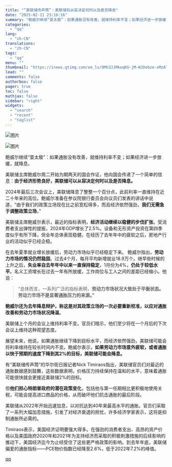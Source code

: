 ```yaml
---
title: "“美联储传声筒”：美联储将从容决定何时以及是否降息"
date: "2025-02-11 23:16:16"
summary: "鲍威尔继续“耍太极”：如果通胀没有改善，就维持利率不变；如果经济进一步放缓，就降息。美联储主席鲍威尔..."
categories:
  - "qq"
lang:
  - "zh-CN"
translations:
  - "zh-CN"
tags:
  - "qq"
menu: ""
thumbnail: "https://inews.gtimg.com/om_ls/OMh3JJMkoqKG-jM-WJDebze-xMzAl8SFxnhwLz96RHUYkAA_640360/0"
lead: ""
comments: false
authorbox: false
pager: true
toc: false
mathjax: false
sidebar: "right"
widgets:
  - "search"
  - "recent"
  - "taglist"
---
```


![图片](https://inews.gtimg.com/om_bt/O0b3E2VPX3tPdY7SR9iEEDPcZ3YmaUlWj46ObHRH8uteoAA/641)

![图片](https://inews.gtimg.com/om_bt/OdUoB_DONb8K83zScMlsW-CcEIjIZaVJVWOIHotN1SzNoAA/641)

鲍威尔继续“耍太极”：如果通胀没有改善，就维持利率不变；如果经济进一步放缓，就降息。

美联储主席鲍威尔周二开始为期两天的国会作证，他向国会传递了一个简单的信息：**由于经济形势良好，美联储可以从容决定何时以及是否降息。**

2024年最后三次会议上，美联储降息了整整一个百分点，此前利率一直维持在近二十年来的高位。鲍威尔准备在参议院银行委员会向议员们发表的讲话中说道，“由于我们的政策立场现在比之前宽松得多，而且经济依然强劲，**我们无需急于调整政策立场**，”

美联储主席鲍威尔表示，最近的指标表明，**经济活动继续以稳健的步伐扩张**。受消费者支出弹性的提振，2024年GDP增长了2.5%。设备和无形资产投资在第四季度似乎有所下降，但全年总体表现稳健。在经历了去年年中的疲软之后，房地产行业的活动似乎已经企稳。

在去年夏季就业增长放缓后，劳动力市场似乎已经稳定下来。 鲍威尔指出，**劳动力市场的情况仍然稳固**。过去4个月，每月平均新增就业18.9万个。继早些时候的上升之后，**失业率自去年年中以来一直保持稳定**，1月份为4%，**仍处于较低水平**。名义工资增长在过去一年有所放缓，工作岗位与工人之间的差距已经缩小。他说：

> “总体而言，一系列广泛的指标表明，**劳动力市场状况大致处于平衡状态。劳动力市场不是显著通胀压力的来源。”**

**鲍威尔还为去年降息辩护，称这是对其政策立场的一次必要重新校准，以应对通胀改善和劳动力市场状况降温**。

美联储上个月的会议上维持利率不变。官员们暗示，他们至少将在一个月后的下次会议上维持这种观望态度。

展望未来，他说，如果通胀继续下降到目标水平，而经济依然强劲，美联储可能会将利率维持在较长时间内不变。鲍威尔表示，**如果劳动力市场意外疲软，或者通胀以快于预期的速度下降到其2%的目标，美联储可能会降息。**

有“美联储传声筒”的华尔街日报记者Nick Timiraos指出，美联储官员们对最近的通胀数据感到鼓舞，这些数据表明，价格压力持续保持在温和的水平，意味着通胀可能很快就会更接近美联储2%的目标。

但**他们担心特朗普政府的潜在政策变化**，包括他与第一任期相比更积极地使用关税，可能会提高进口商品的价格，从而破坏他们抗击通胀的最后阶段。

美联储从2022年开始迅速加息，以对抗达到40年来最高水平的通胀。官员们采取了一系列大幅加息措施，引发了对经济衰退的担忧，许多经济学家表示，这将是抑制通胀所必需的。

Timiraos表示，美国经济证明要强大得多。在强劲的消费者支出、高昂的资产价格以及美国政府2020年和2021年为支持经济而采取的积极刺激措施的后续影响的推动下，美国经济迄今为止经受住了这些更严格政策的影响。到去年年底，美联储偏爱的通胀指标——PCE物价指数已经降至2.6%，低于2022年7.2%的峰值。

[qq](https://new.qq.com/rain/a/20250211A091KK00)
